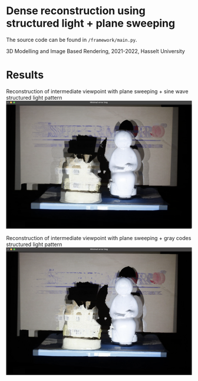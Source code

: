 # Dense reconstruction using structured light + plane sweeping
The source code can be found in `/framework/main.py`.

3D Modelling and Image Based Rendering, 2021-2022, Hasselt University 

# Results
Reconstruction of intermediate viewpoint with plane sweeping + sine wave structured light pattern
![sine_wave](./sine_wave_inter_standpoint.png?raw=true "Sine wave")

Reconstruction of intermediate viewpoint with plane sweeping + gray codes structured light pattern
![gray_codes](./graycode_inter_standpoint.png?raw=true "Gray codes")
